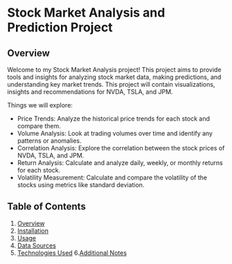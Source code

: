 # Stock Market Analysis and Prediction Project

## Overview
Welcome to my Stock Market Analysis project! This project aims to provide tools and insights for analyzing stock market data, making predictions, and understanding key market trends.
This project will contain visualizations, insights and recommendations for NVDA, TSLA, and JPM. 

Things we will explore:
- Price Trends:
    Analyze the historical price trends for each stock and compare them.
- Volume Analysis: 
    Look at trading volumes over time and identify any patterns or anomalies.
- Correlation Analysis: 
    Explore the correlation between the stock prices of NVDA, TSLA, and JPM.
- Return Analysis:
    Calculate and analyze daily, weekly, or monthly returns for each stock.
- Volatility Measurement: 
    Calculate and compare the volatility of the stocks using metrics like standard deviation.

## Table of Contents
1. [Overview](#overview)
2. [Installation](#installation)
3. [Usage](#usage)
4. [Data Sources](#data-sources)
5. [Technologies Used](#technologies-used)
6.[Additional Notes](#additional-notes)

